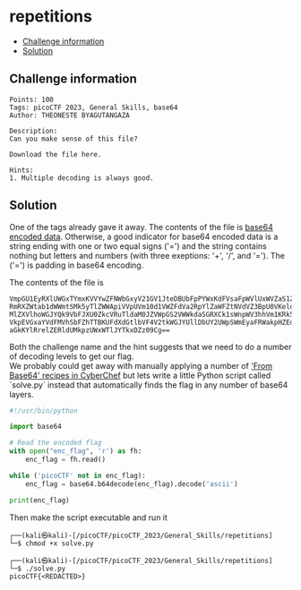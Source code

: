 # repetitions

- [Challenge information](repetitions.md#challenge-information)
- [Solution](repetitions.md#solution)

## Challenge information
```
Points: 100
Tags: picoCTF 2023, General Skills, base64
Author: THEONESTE BYAGUTANGAZA

Description:
Can you make sense of this file?

Download the file here.

Hints:
1. Multiple decoding is always good.
```

## Solution

One of the tags already gave it away. The contents of the file is [base64 encoded data](https://en.wikipedia.org/wiki/Base64). 
Otherwise, a good indicator for base64 encoded data is a string ending with one or two equal signs ('=')
and the string contains nothing but letters and numbers (with three exeptions: '+', '/', and '='). The ('=') is padding in base64 encoding.

The contents of the file is
```
VmpGU1EyRXlUWGxTYmxKVVYwZFNWbGxyV21GV1JteDBUbFpPYWxKdFVsaFpWVlUxWVZaS1ZWWnVh
RmRXZWtab1dWWmtSMk5yTlZWWApiVVpUVm10d1VWZFdVa2RpYlZaWFZtNVdVZ3BpU0VKeldWUkNk
MlZXVlhoWGJYQk9VbFJXU0ZkcVRuTldaM0JZVWpGS2VWWkdaSGRXCk1sWnpWV3hhVm1KRk5XOVVW
VkpEVGxaYVdFMVhSbFZhTTBKUFdXdGtlbVF4V2tkWGJYUllDbUY2UWpSWmEyaFRWakpHZEdWRlZs
aGkKYlRrelZERldUMkpzUWxWTlJYTkxDZz09Cg==
```

Both the challenge name and the hint suggests that we need to do a number of decoding levels to get our flag.  
We probably could get away with manually applying a number of ['From Base64' recipes in CyberChef](https://gchq.github.io/CyberChef/#recipe=From_Base64('A-Za-z0-9%2B/%3D',true,false)) but lets write a little Python script called `solve.py` instead that automatically finds the flag in any number of base64 layers.
```python
#!/usr/bin/python

import base64

# Read the encoded flag
with open("enc_flag", 'r') as fh:
    enc_flag = fh.read()

while ('picoCTF' not in enc_flag):
    enc_flag = base64.b64decode(enc_flag).decode('ascii')

print(enc_flag)
```

Then make the script executable and run it
```
┌──(kali㉿kali)-[/picoCTF/picoCTF_2023/General_Skills/repetitions]
└─$ chmod +x solve.py
                                                                                                                                                                                                
┌──(kali㉿kali)-[/picoCTF/picoCTF_2023/General_Skills/repetitions]
└─$ ./solve.py       
picoCTF{<REDACTED>}
```
